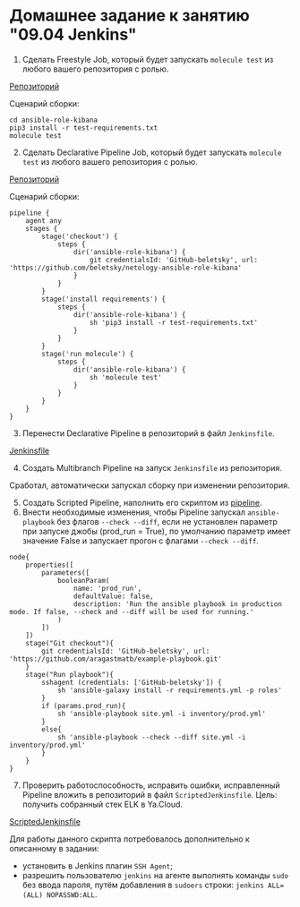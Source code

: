 # Домашнее задание к занятию "09.04 Jenkins"

1. Сделать Freestyle Job, который будет запускать `molecule test` из любого вашего репозитория с ролью.

[Репозиторий](https://github.com/beletsky/netology-ansible-role-kibana)

Сценарий сборки:
```jenkins
cd ansible-role-kibana
pip3 install -r test-requirements.txt
molecule test
```

2. Сделать Declarative Pipeline Job, который будет запускать `molecule test` из любого вашего репозитория с ролью.

[Репозиторий](https://github.com/beletsky/netology-ansible-role-kibana)

Сценарий сборки:
```jenkins
pipeline {
    agent any
    stages {
        stage('checkout') {
            steps {
                dir('ansible-role-kibana') {
                    git credentialsId: 'GitHub-beletsky', url: 'https://github.com/beletsky/netology-ansible-role-kibana'
                }
            }
        }
        stage('install requirements') {
            steps {
                dir('ansible-role-kibana') {
                    sh 'pip3 install -r test-requirements.txt'
                }
            }
        }
        stage('run molecule') {
            steps {
                dir('ansible-role-kibana') {
                    sh 'molecule test'
                }
            }
        }
    }
}
```

3. Перенести Declarative Pipeline в репозиторий в файл `Jenkinsfile`.

[Jenkinsfile](https://github.com/beletsky/netology-ansible-role-kibana/raw/master/Jenkinsfile)

4. Создать Multibranch Pipeline на запуск `Jenkinsfile` из репозитория.

Сработал, автоматически запускал сборку при изменении репозитория.

5. Создать Scripted Pipeline, наполнить его скриптом из [pipeline](./pipeline).
6. Внести необходимые изменения, чтобы Pipeline запускал `ansible-playbook` без флагов `--check --diff`, если не установлен параметр при запуске джобы (prod_run = True), по умолчанию параметр имеет значение False и запускает прогон с флагами `--check --diff`.

```jenkins
node{
    properties([
        parameters([
            booleanParam(
                name: 'prod_run',
                defaultValue: false,
                description: 'Run the ansible playbook in production mode. If false, --check and --diff will be used for running.'
            )
        ])
    ])
    stage("Git checkout"){
        git credentialsId: 'GitHub-beletsky', url: 'https://github.com/aragastmatb/example-playbook.git'
    }
    stage("Run playbook"){
        sshagent (credentials: ['GitHub-beletsky']) {
            sh 'ansible-galaxy install -r requirements.yml -p roles'
        }
        if (params.prod_run){
            sh 'ansible-playbook site.yml -i inventory/prod.yml'
        }
        else{
            sh 'ansible-playbook --check --diff site.yml -i inventory/prod.yml'
        }
    }
}
```

7. Проверить работоспособность, исправить ошибки, исправленный Pipeline вложить в репозиторий в файл `ScriptedJenkinsfile`. Цель: получить собранный стек ELK в Ya.Cloud.

[ScriptedJenkinsfile](./ScriptedJenkinsfile)

Для работы данного скрипта потребовалось дополнительно к описанному в задании:
- установить в Jenkins плагин `SSH Agent`;
- разрешить пользователю `jenkins` на агенте выполнять команды `sudo` без ввода пароля, путём добавления в `sudoers` строки: `jenkins ALL=(ALL) NOPASSWD:ALL`.